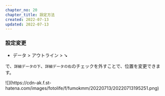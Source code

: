 ```yaml
---
chapter_no: 20
chapter_title: 設定方法
created: 2022-07-13
updated: 2022-07-13
---
```

### 設定変更
- データ > アウトライン > ➘

で、`詳細データの下`、`詳細データの右`のチェックを外すことで、位置を変更できます。

<p class="center size-6" markdown="span">
![](https://cdn-ak.f.st-hatena.com/images/fotolife/f/fumokmm/20220713/20220713195251.png)
</p>
